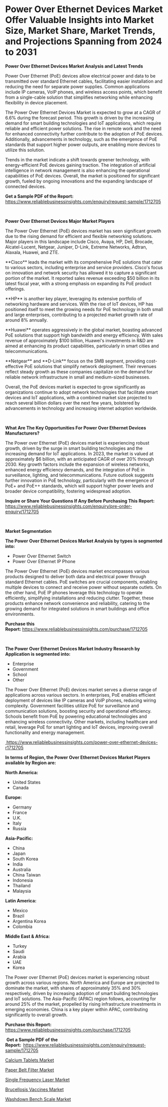 <p><h1>Power Over Ethernet Devices Market Offer Valuable Insights into Market Size, Market Share, Market Trends, and Projections Spanning from 2024 to 2031</h1></p><p><strong>Power Over Ethernet Devices Market Analysis and Latest Trends</strong></p>
<p><p>Power Over Ethernet (PoE) devices allow electrical power and data to be transmitted over standard Ethernet cables, facilitating easier installation and reducing the need for separate power supplies. Common applications include IP cameras, VoIP phones, and wireless access points, which benefit from a single-cable solution that simplifies networking while enhancing flexibility in device placement.</p><p>The Power Over Ethernet Devices Market is expected to grow at a CAGR of 6.6% during the forecast period. This growth is driven by the increasing demand for smart building technologies and IoT applications, which require reliable and efficient power solutions. The rise in remote work and the need for enhanced connectivity further contribute to the adoption of PoE devices. Additionally, advancements in technology, such as the emergence of PoE standards that support higher power outputs, are enabling more devices to utilize this solution.</p><p>Trends in the market indicate a shift towards greener technology, with energy-efficient PoE devices gaining traction. The integration of artificial intelligence in network management is also enhancing the operational capabilities of PoE devices. Overall, the market is positioned for significant growth, fueled by ongoing innovations and the expanding landscape of connected devices.</p></p>
<p><strong>Get a Sample PDF of the Report:&nbsp;</strong> <a href="https://www.reliablebusinessinsights.com/enquiry/request-sample/1712705?utm_campaign=1113&utm_medium=2&utm_source=Github&utm_content=ia&utm_term=22102024&utm_id=power-over-ethernet-devices">https://www.reliablebusinessinsights.com/enquiry/request-sample/1712705</a></p>
<p>&nbsp;</p>
<p><strong>Power Over Ethernet Devices Major Market Players</strong></p>
<p><p>The Power Over Ethernet (PoE) devices market has seen significant growth due to the rising demand for efficient and flexible networking solutions. Major players in this landscape include Cisco, Avaya, HP, Dell, Brocade, Alcatel-Lucent, Netgear, Juniper, D-Link, Extreme Networks, Adtran, Alaxala, Huawei, and ZTE.</p><p>**Cisco** leads the market with its comprehensive PoE solutions that cater to various sectors, including enterprise and service providers. Cisco's focus on innovation and network security has allowed it to capture a significant portion of the market. It reported sales revenue exceeding $50 billion in its latest fiscal year, with a strong emphasis on expanding its PoE product offerings.</p><p>**HP** is another key player, leveraging its extensive portfolio of networking hardware and services. With the rise of IoT devices, HP has positioned itself to meet the growing needs for PoE technology in both small and large enterprises, contributing to a projected market growth rate of around 8% annually.</p><p>**Huawei** operates aggressively in the global market, boasting advanced PoE solutions that support high bandwidth and energy efficiency. With sales revenue of approximately $100 billion, Huawei's investments in R&D are aimed at enhancing its product capabilities, particularly in smart cities and telecommunications.</p><p>**Netgear** and **D-Link** focus on the SMB segment, providing cost-effective PoE solutions that simplify network deployment. Their revenues reflect steady growth as these companies capitalize on the demand for reliable network infrastructure in small and medium-sized businesses.</p><p>Overall, the PoE devices market is expected to grow significantly as organizations continue to adopt network technologies that facilitate smart devices and IoT applications, with a combined market size projected to reach several billion dollars over the next few years, bolstered by advancements in technology and increasing internet adoption worldwide.</p></p>
<p>&nbsp;</p>
<p><strong>What Are The Key Opportunities For Power Over Ethernet Devices Manufacturers?</strong></p>
<p><p>The Power over Ethernet (PoE) devices market is experiencing robust growth, driven by the surge in smart building technologies and the increasing demand for IoT applications. In 2023, the market is valued at approximately $6 billion, with an anticipated CAGR of over 20% through 2030. Key growth factors include the expansion of wireless networks, enhanced energy efficiency demands, and the integration of PoE in surveillance, lighting, and telecommunications. Future outlook suggests further innovation in PoE technology, particularly with the emergence of PoE+ and PoE++ standards, which will support higher power levels and broader device compatibility, fostering widespread adoption.</p></p>
<p><strong>Inquire or Share Your Questions If Any Before Purchasing This Report:</strong> <a href="https://www.reliablebusinessinsights.com/enquiry/pre-order-enquiry/1712705?utm_campaign=1113&utm_medium=2&utm_source=Github&utm_content=ia&utm_term=22102024&utm_id=power-over-ethernet-devices">https://www.reliablebusinessinsights.com/enquiry/pre-order-enquiry/1712705</a></p>
<p>&nbsp;</p>
<p><strong>Market Segmentation</strong></p>
<p><strong>The Power Over Ethernet Devices Market Analysis by types is segmented into:</strong></p>
<p><ul><li>Power Over Ethernet Switch</li><li>Power Over Ethernet IP Phone</li></ul></p>
<p><p>The Power Over Ethernet (PoE) devices market encompasses various products designed to deliver both data and electrical power through standard Ethernet cables. PoE switches are crucial components, enabling multiple devices to connect and receive power without separate outlets. On the other hand, PoE IP phones leverage this technology to operate efficiently, simplifying installations and reducing clutter. Together, these products enhance network convenience and reliability, catering to the growing demand for integrated solutions in smart buildings and office environments.</p></p>
<p><strong>Purchase this Report:&nbsp;</strong><a href="https://www.reliablebusinessinsights.com/purchase/1712705?utm_campaign=1113&utm_medium=2&utm_source=Github&utm_content=ia&utm_term=22102024&utm_id=power-over-ethernet-devices">https://www.reliablebusinessinsights.com/purchase/1712705</a></p>
<p>&nbsp;</p>
<p><strong>The Power Over Ethernet Devices Market Industry Research by Application is segmented into:</strong></p>
<p><ul><li>Enterprise</li><li>Government</li><li>School</li><li>Other</li></ul></p>
<p><p>The Power Over Ethernet (PoE) devices market serves a diverse range of applications across various sectors. In enterprises, PoE enables efficient deployment of devices like IP cameras and VoIP phones, reducing wiring complexity. Government facilities utilize PoE for surveillance and communication solutions, boosting security and operational efficiency. Schools benefit from PoE by powering educational technologies and enhancing wireless connectivity. Other markets, including healthcare and retail, leverage PoE for smart lighting and IoT devices, improving overall functionality and energy management.</p></p>
<p><a href="https://www.reliablebusinessinsights.com/power-over-ethernet-devices-r1712705?utm_campaign=1113&utm_medium=2&utm_source=Github&utm_content=ia&utm_term=22102024&utm_id=power-over-ethernet-devices">&nbsp;https://www.reliablebusinessinsights.com/power-over-ethernet-devices-r1712705</a></p>
<p><strong>In terms of Region, the Power Over Ethernet Devices Market Players available by Region are:</strong></p>
<p>
    <p> <strong> North America: </strong>
        <ul>
            <li>United States</li>
            <li>Canada</li>
        </ul>
        </p> 
    <p> <strong> Europe: </strong>
        <ul>
            <li>Germany</li>
            <li>France</li>
            <li>U.K.</li>
            <li>Italy</li>
            <li>Russia</li>
        </ul>
        </p> 
    <p> <strong> Asia-Pacific: </strong>
        <ul>
            <li>China</li>
            <li>Japan</li>
            <li>South Korea</li>
            <li>India</li>
            <li>Australia</li>
            <li>China Taiwan</li>
            <li>Indonesia</li>
            <li>Thailand</li>
            <li>Malaysia</li>
        </ul>
        </p> 
    <p> <strong> Latin America: </strong>
        <ul>
            <li>Mexico</li>
            <li>Brazil</li>
            <li>Argentina Korea</li>
            <li>Colombia</li>
        </ul>
        </p> 
    <p> <strong> Middle East & Africa: </strong>
        <ul>
            <li>Turkey</li>
            <li>Saudi</li>
            <li>Arabia</li>
            <li>UAE</li>
            <li>Korea</li>
        </ul>
    </p>
    </p>
<p><p>The Power over Ethernet (PoE) devices market is experiencing robust growth across various regions. North America and Europe are projected to dominate the market, with shares of approximately 35% and 30% respectively, driven by increasing adoption of smart building technologies and IoT solutions. The Asia-Pacific (APAC) region follows, accounting for around 25% of the market, propelled by rising infrastructure investments in emerging economies. China is a key player within APAC, contributing significantly to overall growth.</p></p>
<p><strong>Purchase this Report: </strong><a href="https://www.reliablebusinessinsights.com/purchase/1712705?utm_campaign=1113&utm_medium=2&utm_source=Github&utm_content=ia&utm_term=22102024&utm_id=power-over-ethernet-devices">https://www.reliablebusinessinsights.com/purchase/1712705</a></p>
<p>&nbsp;<strong>Get a Sample PDF of the Report:&nbsp;&nbsp;</strong><a href="https://www.reliablebusinessinsights.com/enquiry/request-sample/1712705?utm_campaign=1113&utm_medium=2&utm_source=Github&utm_content=ia&utm_term=22102024&utm_id=power-over-ethernet-devices">https://www.reliablebusinessinsights.com/enquiry/request-sample/1712705</a></p>
<p><strong></strong></p>
<p><p><a href="https://www.linkedin.com/pulse/calcium-tablets-market-global-regional-analysis-2024-2031-r1xkf?utm_campaign=1113&utm_medium=2&utm_source=Github&utm_content=ia&utm_term=22102024&utm_id=power-over-ethernet-devices">Calcium Tablets Market</a></p><p><a href="https://issuu.com/reportprime-2/docs/paper-belt-filter-market-size-2030._124c09bb026bb7?utm_campaign=1113&utm_medium=2&utm_source=Github&utm_content=ia&utm_term=22102024&utm_id=power-over-ethernet-devices">Paper Belt Filter Market</a></p><p><a href="https://github.com/lavenaz9fufin/Market-Research-Report-List-1/blob/main/single-frequency-laser-market.md?utm_campaign=1113&utm_medium=2&utm_source=Github&utm_content=ia&utm_term=22102024&utm_id=power-over-ethernet-devices">Single Frequency Laser Market</a></p><p><a href="https://www.linkedin.com/pulse/brucellosis-vaccines-industry-resonance-67-amplification-across-5gpmf?utm_campaign=1113&utm_medium=2&utm_source=Github&utm_content=ia&utm_term=22102024&utm_id=power-over-ethernet-devices">Brucellosis Vaccines Market</a></p><p><a href="https://issuu.com/reportprime-2/docs/washdown-bench-scale-market-size-20_020c5bbde280bf?utm_campaign=1113&utm_medium=2&utm_source=Github&utm_content=ia&utm_term=22102024&utm_id=power-over-ethernet-devices">Washdown Bench Scale Market</a></p></p>